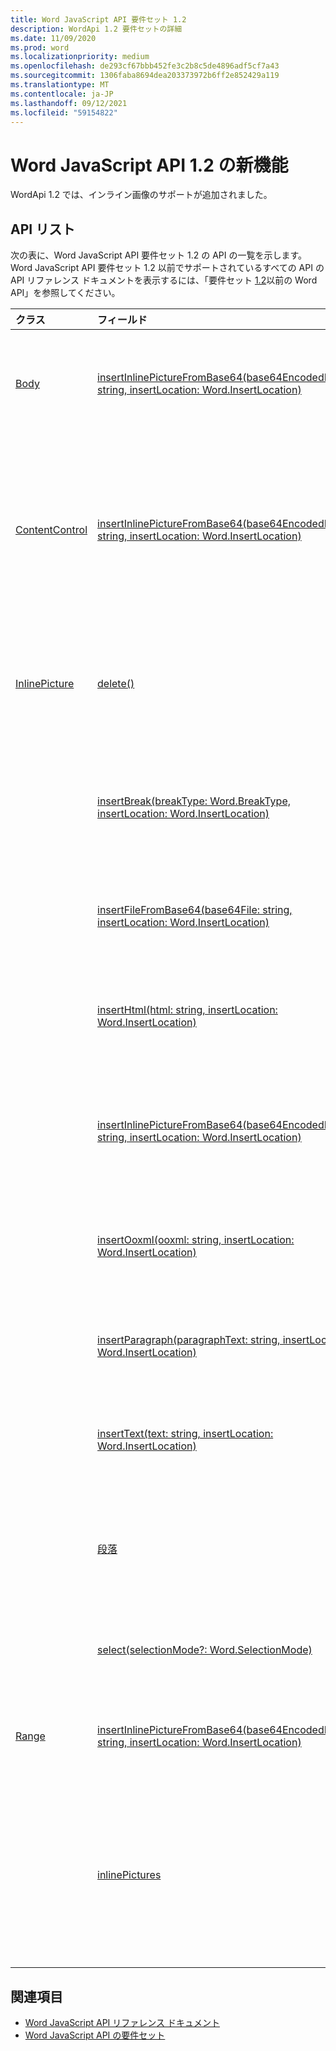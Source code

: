 ```yaml
---
title: Word JavaScript API 要件セット 1.2
description: WordApi 1.2 要件セットの詳細
ms.date: 11/09/2020
ms.prod: word
ms.localizationpriority: medium
ms.openlocfilehash: de293cf67bbb452fe3c2b8c5de4896adf5cf7a43
ms.sourcegitcommit: 1306faba8694dea203373972b6ff2e852429a119
ms.translationtype: MT
ms.contentlocale: ja-JP
ms.lasthandoff: 09/12/2021
ms.locfileid: "59154822"
---
```

# <a name="whats-new-in-word-javascript-api-12"></a>Word JavaScript API 1.2 の新機能

WordApi 1.2 では、インライン画像のサポートが追加されました。

## <a name="api-list"></a>API リスト

次の表に、Word JavaScript API 要件セット 1.2 の API の一覧を示します。 Word JavaScript API 要件セット 1.2 以前でサポートされているすべての API の API リファレンス ドキュメントを表示するには、「要件セット [1.2](/javascript/api/word?view=word-js-1.2&preserve-view=true)以前の Word API」を参照してください。

| クラス | フィールド | 説明 |
|:---|:---|:---|
|[Body](/javascript/api/word/word.body)|[insertInlinePictureFromBase64(base64EncodedImage: string, insertLocation: Word.InsertLocation)](/javascript/api/word/word.body#insertInlinePictureFromBase64_base64EncodedImage__insertLocation_)|画像を本文の指定された位置に挿入します。|
|[ContentControl](/javascript/api/word/word.contentcontrol)|[insertInlinePictureFromBase64(base64EncodedImage: string, insertLocation: Word.InsertLocation)](/javascript/api/word/word.contentcontrol#insertInlinePictureFromBase64_base64EncodedImage__insertLocation_)|コンテンツ コントロール内の指定された位置にインライン画像を挿入します。|
|[InlinePicture](/javascript/api/word/word.inlinepicture)|[delete()](/javascript/api/word/word.inlinepicture#delete__)|ドキュメントからインライン画像を削除します。|
||[insertBreak(breakType: Word.BreakType, insertLocation: Word.InsertLocation)](/javascript/api/word/word.inlinepicture#insertBreak_breakType__insertLocation_)|メイン文書の指定した位置に、区切りを挿入します。|
||[insertFileFromBase64(base64File: string, insertLocation: Word.InsertLocation)](/javascript/api/word/word.inlinepicture#insertFileFromBase64_base64File__insertLocation_)|指定した位置に文書を挿入します。|
||[insertHtml(html: string, insertLocation: Word.InsertLocation)](/javascript/api/word/word.inlinepicture#insertHtml_html__insertLocation_)|指定した位置に HTML を挿入します。|
||[insertInlinePictureFromBase64(base64EncodedImage: string, insertLocation: Word.InsertLocation)](/javascript/api/word/word.inlinepicture#insertInlinePictureFromBase64_base64EncodedImage__insertLocation_)|指定された位置にインライン画像を挿入します。|
||[insertOoxml(ooxml: string, insertLocation: Word.InsertLocation)](/javascript/api/word/word.inlinepicture#insertOoxml_ooxml__insertLocation_)|指定した位置に OOXML を挿入します。|
||[insertParagraph(paragraphText: string, insertLocation: Word.InsertLocation)](/javascript/api/word/word.inlinepicture#insertParagraph_paragraphText__insertLocation_)|指定した位置に、段落を挿入します。|
||[insertText(text: string, insertLocation: Word.InsertLocation)](/javascript/api/word/word.inlinepicture#insertText_text__insertLocation_)|指定した位置にテキストを挿入します。|
||[段落](/javascript/api/word/word.inlinepicture#paragraph)|インライン イメージを含む親段落を取得します。|
||[select(selectionMode?: Word.SelectionMode)](/javascript/api/word/word.inlinepicture#select_selectionMode_)|インライン画像を選択します。|
|[Range](/javascript/api/word/word.range)|[insertInlinePictureFromBase64(base64EncodedImage: string, insertLocation: Word.InsertLocation)](/javascript/api/word/word.range#insertInlinePictureFromBase64_base64EncodedImage__insertLocation_)|指定された位置に画像を挿入します。|
||[inlinePictures](/javascript/api/word/word.range#inlinePictures)|範囲に含まれるインライン画像オブジェクトのコレクションを取得します。|

## <a name="see-also"></a>関連項目

- [Word JavaScript API リファレンス ドキュメント](/javascript/api/word)
- [Word JavaScript API の要件セット](word-api-requirement-sets.md)
